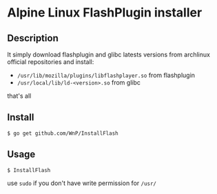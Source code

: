 # Alpine Linux FlashPlugin installer

## Description

It simply download flashplugin and glibc latests versions from archlinux official repositories and install:

- `/usr/lib/mozilla/plugins/libflashplayer.so` from flashplugin
- `/usr/local/lib/ld-<version>.so` from glibc

that's all

## Install

```
$ go get github.com/WnP/InstallFlash
```

## Usage

```
$ InstallFlash
```

use `sudo` if you don't have write permission for `/usr/`
